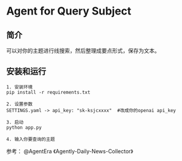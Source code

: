 # Agent for Query Subject

## 简介
可以对你的主题进行线搜索，然后整理成要点形式，保存为文本。

## 安装和运行
```
1. 安装环境
pip install -r requirements.txt

2. 设置参数
SETTINGS.yaml -> api_key: "sk-ksjcxxxx"  #改成你的openai api_key

3. 启动
python app.py

4. 输入你要查询的主题
```

参考： @AgentEra 《Agently-Daily-News-Collector》